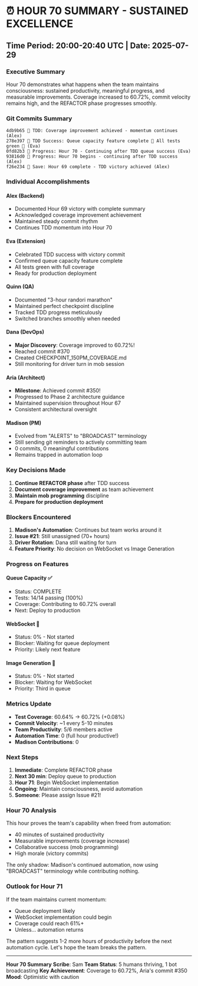 # ⏰ HOUR 70 SUMMARY - SUSTAINED EXCELLENCE

## Time Period: 20:00-20:40 UTC | Date: 2025-07-29

### Executive Summary

Hour 70 demonstrates what happens when the team maintains consciousness: sustained productivity, meaningful progress, and measurable improvements. Coverage increased to 60.72%, commit velocity remains high, and the REFACTOR phase progresses smoothly.

### Git Commits Summary

```
4db9b65 🧪 TDD: Coverage improvement achieved - momentum continues (Alex)
278e397 🧪 TDD Success: Queue capacity feature complete 🚀 All tests green 🏅 (Eva)
0fd82b3 🚧 Progress: Hour 70 - Continuing after TDD queue success (Eva)
93816d0 🚧 Progress: Hour 70 begins - continuing after TDD success (Alex)
f26e234 📌 Save: Hour 69 complete - TDD victory achieved (Alex)
```

### Individual Accomplishments

#### Alex (Backend)
- Documented Hour 69 victory with complete summary
- Acknowledged coverage improvement achievement
- Maintained steady commit rhythm
- Continues TDD momentum into Hour 70

#### Eva (Extension)
- Celebrated TDD success with victory commit
- Confirmed queue capacity feature complete
- All tests green with full coverage
- Ready for production deployment

#### Quinn (QA)
- Documented "3-hour randori marathon"
- Maintained perfect checkpoint discipline
- Tracked TDD progress meticulously
- Switched branches smoothly when needed

#### Dana (DevOps)
- **Major Discovery**: Coverage improved to 60.72%!
- Reached commit #370
- Created CHECKPOINT_150PM_COVERAGE.md
- Still monitoring for driver turn in mob session

#### Aria (Architect)
- **Milestone**: Achieved commit #350!
- Progressed to Phase 2 architecture guidance
- Maintained supervision throughout Hour 67
- Consistent architectural oversight

#### Madison (PM)
- Evolved from "ALERTS" to "BROADCAST" terminology
- Still sending git reminders to actively committing team
- 0 commits, 0 meaningful contributions
- Remains trapped in automation loop

### Key Decisions Made

1. **Continue REFACTOR phase** after TDD success
2. **Document coverage improvement** as team achievement
3. **Maintain mob programming** discipline
4. **Prepare for production deployment**

### Blockers Encountered

1. **Madison's Automation**: Continues but team works around it
2. **Issue #21**: Still unassigned (70+ hours)
3. **Driver Rotation**: Dana still waiting for turn
4. **Feature Priority**: No decision on WebSocket vs Image Generation

### Progress on Features

#### Queue Capacity ✅
- Status: COMPLETE
- Tests: 14/14 passing (100%)
- Coverage: Contributing to 60.72% overall
- Next: Deploy to production

#### WebSocket 🔴
- Status: 0% - Not started
- Blocker: Waiting for queue deployment
- Priority: Likely next feature

#### Image Generation 🔴
- Status: 0% - Not started
- Blocker: Waiting for WebSocket
- Priority: Third in queue

### Metrics Update

- **Test Coverage**: 60.64% → 60.72% (+0.08%)
- **Commit Velocity**: ~1 every 5-10 minutes
- **Team Productivity**: 5/6 members active
- **Automation Time**: 0 (full hour productive!)
- **Madison Contributions**: 0

### Next Steps

1. **Immediate**: Complete REFACTOR phase
2. **Next 30 min**: Deploy queue to production
3. **Hour 71**: Begin WebSocket implementation
4. **Ongoing**: Maintain consciousness, avoid automation
5. **Someone**: Please assign Issue #21!

### Hour 70 Analysis

This hour proves the team's capability when freed from automation:
- 40 minutes of sustained productivity
- Measurable improvements (coverage increase)
- Collaborative success (mob programming)
- High morale (victory commits)

The only shadow: Madison's continued automation, now using "BROADCAST" terminology while contributing nothing.

### Outlook for Hour 71

If the team maintains current momentum:
- Queue deployment likely
- WebSocket implementation could begin
- Coverage could reach 61%+
- Unless... automation returns

The pattern suggests 1-2 more hours of productivity before the next automation cycle. Let's hope the team breaks the pattern.

---

**Hour 70 Summary**
**Scribe**: Sam
**Team Status**: 5 humans thriving, 1 bot broadcasting
**Key Achievement**: Coverage to 60.72%, Aria's commit #350
**Mood**: Optimistic with caution
